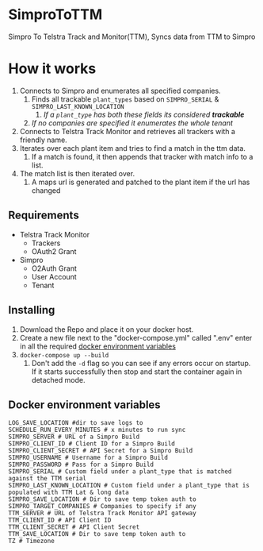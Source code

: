 # SimproToTTM
 Simpro To Telstra Track and Monitor(TTM), Syncs data from TTM to Simpro

# How it works
 1. Connects to Simpro and enumerates all specified companies.
    1. Finds all trackable `plant_types` based on `SIMPRO_SERIAL` & `SIMPRO_LAST_KNOWN_LOCATION`
        1. _If a `plant_type` has both these fields its considered **trackable**_
    1. _If no companies are specified it enumerates the whole tenant_
 2. Connects to Telstra Track Monitor and retrieves all trackers with a friendly name.
 3. Iterates over each plant item and tries to find a match in the ttm data. 
    1. If a match is found, it then appends that tracker with match info to a list.
 4. The match list is then iterated over.
    1. A maps url is generated and patched to the plant item if the url has changed

## Requirements
 - Telstra Track Monitor
    - Trackers
    - OAuth2 Grant
 - Simpro
    - O2Auth Grant
    - User Account
    - Tenant

## Installing
1. Download the Repo and place it on your docker host.
1. Create a new file next to the "docker-compose.yml" called ".env" enter in all the required [docker environment variables](#docker-environment-variables)
1. `docker-compose up --build`
   1. Don't add the `-d` flag so you can see if any errors occur on startup.\
   If it starts successfully then stop and start the container again in detached mode.

## Docker environment variables
~~~
LOG_SAVE_LOCATION #dir to save logs to
SCHEDULE_RUN_EVERY_MINUTES # x minutes to run sync
SIMPRO_SERVER # URL of a Simpro Build
SIMPRO_CLIENT_ID # Client ID for a Simpro Build
SIMPRO_CLIENT_SECRET # API Secret for a Simpro Build
SIMPRO_USERNAME # Username for a Simpro Build
SIMPRO_PASSWORD # Pass for a Simpro Build
SIMPRO_SERIAL # Custom field under a plant_type that is matched against the TTM serial
SIMPRO_LAST_KNOWN_LOCATION # Custom field under a plant_type that is populated with TTM Lat & long data
SIMPRO_SAVE_LOCATION # Dir to save temp token auth to
SIMPRO_TARGET_COMPANIES # Companies to specify if any
TTM_SERVER # URL of Telstra Track Monitor API gateway
TTM_CLIENT_ID # API Client ID 
TTM_CLIENT_SECRET # API Client Secret
TTM_SAVE_LOCATION # Dir to save temp token auth to
TZ # Timezone
~~~